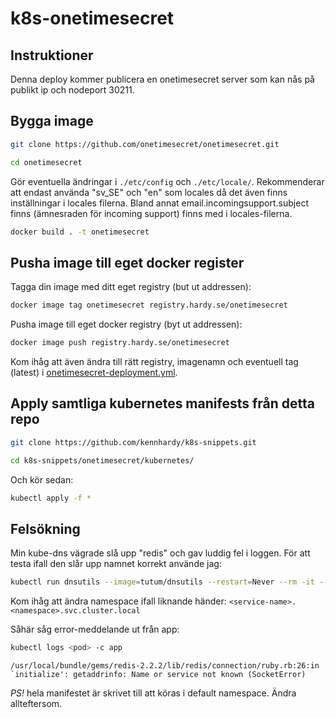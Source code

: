 # k8s-onetimesecret

## Instruktioner
Denna deploy kommer publicera en onetimesecret server som kan nås på publikt ip och nodeport 30211.

## Bygga image
```bash
git clone https://github.com/onetimesecret/onetimesecret.git
```
```bash
cd onetimesecret
```

Gör eventuella ändringar i ```./etc/config``` och ```./etc/locale/```. Rekommenderar att endast använda "sv_SE" och "en" som locales då det även finns inställningar i locales filerna. Bland annat email.incomingsupport.subject finns (ämnesraden för incoming support) finns med i locales-filerna.

```bash
docker build . -t onetimesecret
```

## Pusha image till eget docker register
Tagga din image med ditt eget registry (but ut addressen):
```bash
docker image tag onetimesecret registry.hardy.se/onetimesecret
```
Pusha image till eget docker registry (byt ut addressen):
```bash
docker image push registry.hardy.se/onetimesecret
```
Kom ihåg att även ändra till rätt registry, imagenamn och eventuell tag (latest) i [onetimesecret-deployment.yml](onetimesecret-deployment.yml#L17).


## Apply samtliga kubernetes manifests från detta repo
```bash
git clone https://github.com/kennhardy/k8s-snippets.git
```

```bash
cd k8s-snippets/onetimesecret/kubernetes/
```
Och kör sedan:
```bash
kubectl apply -f *
```

## Felsökning
Min kube-dns vägrade slå upp "redis" och gav luddig fel i loggen. För att testa ifall den slår upp namnet korrekt använde jag:
```bash
kubectl run dnsutils --image=tutum/dnsutils --restart=Never --rm -it -- nslookup onetimesecret-service.default.svc.cluster.local
```
Kom ihåg att ändra namespace ifall liknande händer: ```<service-name>.<namespace>.svc.cluster.local```

Såhär såg error-meddelande ut från app:
```bash
kubectl logs <pod> -c app
```
```/usr/local/bundle/gems/redis-2.2.2/lib/redis/connection/ruby.rb:26:in `initialize': getaddrinfo: Name or service not known (SocketError)```

*PS!* hela manifestet är skrivet till att köras i default namespace. Ändra allteftersom.

